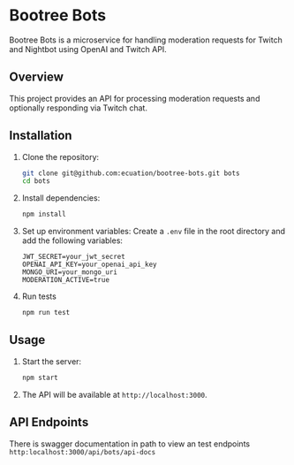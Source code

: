 # Bootree Bots

Bootree Bots is a microservice for handling moderation requests for Twitch and Nightbot using OpenAI and Twitch API.

## Overview

This project provides an API for processing moderation requests and optionally responding via Twitch chat.

## Installation

1. Clone the repository:
    ```sh
    git clone git@github.com:ecuation/bootree-bots.git bots
    cd bots
    ```

2. Install dependencies:
    ```sh
    npm install
    ```

3. Set up environment variables:
    Create a `.env` file in the root directory and add the following variables:
    ```env
    JWT_SECRET=your_jwt_secret
    OPENAI_API_KEY=your_openai_api_key
    MONGO_URI=your_mongo_uri
    MODERATION_ACTIVE=true
    ```

4. Run tests
    ```sh 
    npm run test
    ```

## Usage

1. Start the server:
    ```sh
    npm start
    ```

2. The API will be available at `http://localhost:3000`.

## API Endpoints

There is swagger documentation in path to view an test endpoints `http:localhost:3000/api/bots/api-docs`